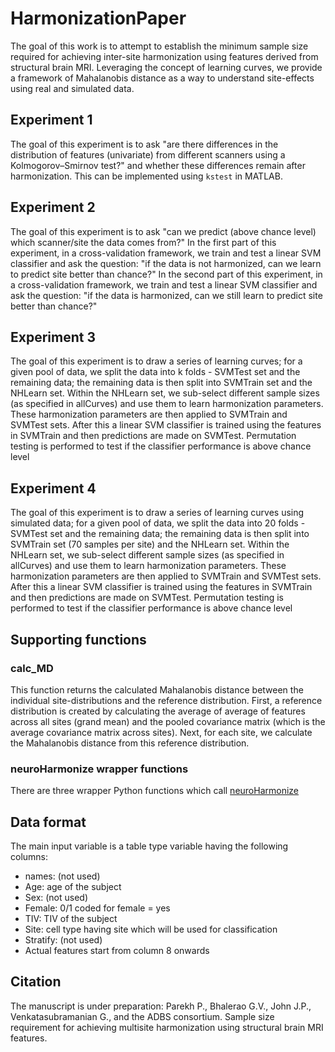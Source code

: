 # HarmonizationPaper
The goal of this work is to attempt to establish the minimum sample size required for achieving inter-site harmonization using features derived from structural brain MRI. Leveraging the concept of learning curves, we provide a framework of Mahalanobis distance as a way to understand site-effects using real and simulated data.

## Experiment 1
The goal of this experiment is to ask "are there differences in the distribution of features (univariate) from different scanners using a Kolmogorov–Smirnov test?" and whether these differences remain after harmonization. This can be implemented using `kstest` in MATLAB.

## Experiment 2
The goal of this experiment is to ask "can we predict (above chance level) which scanner/site the data comes from?" 
In the first part of this experiment, in a cross-validation framework, we train and test a linear SVM classifier and ask the question: "if the data is not harmonized, can we learn to predict site better than chance?" 
In the second part of this experiment, in a cross-validation framework, we train and test a linear SVM classifier and ask the question: "if the data is harmonized, can we still learn to predict site better than chance?"

## Experiment 3
The goal of this experiment is to draw a series of learning curves; for a given pool of data, we split the data into k folds - SVMTest set and the remaining data; the remaining data is then split into SVMTrain set and the NHLearn set. Within the NHLearn set, we sub-select different sample sizes (as specified in allCurves) and use them to learn harmonization parameters. These harmonization parameters are then applied to SVMTrain and SVMTest sets. After this a linear SVM classifier is trained using the features in SVMTrain and then predictions are made on SVMTest. Permutation testing is performed to test if the classifier performance is above chance level

## Experiment 4
The goal of this experiment is to draw a series of learning curves using simulated data; for a given pool of data, we split the data into 20 folds - SVMTest set and the remaining data; the remaining data is then split into SVMTrain set (70 samples per site) and the NHLearn set. Within the NHLearn set, we sub-select different sample sizes (as specified in 
allCurves) and use them to learn harmonization parameters. These harmonization parameters are then applied to SVMTrain and SVMTest sets. After this a linear SVM classifier is trained using the features in SVMTrain and then predictions are made on SVMTest. Permutation testing is performed to test if the classifier performance is above chance level

## Supporting functions
### calc_MD
This function returns the calculated Mahalanobis distance between the individual site-distributions and the reference distribution.
First, a reference distribution is created by calculating the average of average of features across all sites (grand mean) and the pooled covariance matrix (which is the average covariance matrix across sites). Next, for each site, we calculate the Mahalanobis distance from this reference distribution.

### neuroHarmonize wrapper functions
There are three wrapper Python functions which call [neuroHarmonize](https://github.com/rpomponio/neuroHarmonize/)

## Data format
The main input variable is a table type variable having the following columns:
* names:    (not used)
* Age:      age of the subject
* Sex:      (not used)
* Female:   0/1 coded for female = yes
* TIV:      TIV of the subject
* Site:     cell type having site which will be used for classification
* Stratify: (not used)
* Actual features start from column 8 onwards

## Citation
The manuscript is under preparation:
Parekh P., Bhalerao G.V., John J.P., Venkatasubramanian G., and the ADBS consortium. Sample size requirement for achieving multisite harmonization using structural brain MRI features. 
